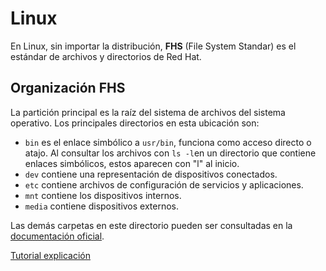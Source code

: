 # Linux
En Linux, sin importar la distribución, **FHS** (File System Standar) es el estándar de archivos y directorios de Red Hat.

## Organización FHS
La partición principal es la raíz del sistema de archivos del sistema operativo. Los principales directorios en esta ubicación son:
* ```bin``` es el enlace simbólico a ```usr/bin```, funciona como acceso directo o atajo. Al consultar los archivos con ```ls -l```en un directorio que contiene enlaces simbólicos, estos aparecen con "l" al inicio.
* ```dev``` contiene una representación de dispositivos conectados.
* ```etc``` contiene archivos de configuración de servicios y aplicaciones.
* ```mnt``` contiene los dispositivos internos.
* ```media``` contiene dispositivos externos.

Las demás carpetas en este directorio pueden ser consultadas en la [documentación oficial](https://docs.redhat.com/en/documentation/red_hat_enterprise_linux/4/html/reference_guide/s1-filesystem-fhs).

[Tutorial explicación](https://privatebin.daliaempower.com/?4e19acf8acc07e10#GD6ZXBBaB3KjzK354FYCRq9eRXiscYxaSRGanH5J5BMB)
